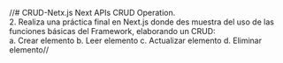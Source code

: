 //# CRUD-Netx.js
Next APIs CRUD Operation.   
2. Realiza una práctica final en Next.js donde des muestra del uso de las funciones básicas del Framework, elaborando un CRUD:  
a. Crear elemento  b. Leer elemento  c. Actualizar elemento  d. Eliminar elemento//
